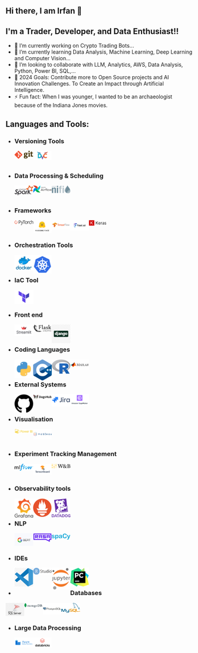 ## Hi there, I am Irfan 👋

## I'm a Trader, Developer, and Data Enthusiast!!

- 🔭 I’m currently working on Crypto Trading Bots...
- 🌱 I’m currently learning Data Analysis, Machine Learning, Deep Learning and Computer Vision...
- 👯 I’m looking to collaborate with LLM, Analytics, AWS, Data Analysis, Python, Power BI, SQL,...
- 🥅 2024 Goals: Contribute more to Open Source projects and AI Innovation Challenges. To Create an Impact through Artificial Intelligence.
- ⚡ Fun fact: When I was younger, I wanted to be an archaeologist because of the Indiana Jones movies. 

## Languages and Tools:

- ### Versioning Tools
    <img align="left" alt="Git" width="50px" src="https://github.com/irfanp056/irfanp056/blob/main/img/Git-logo.svg.png"  title="Git"/>
<img align="left" alt="DVC" width="50px" src="https://github.com/irfanp056/irfanp056/blob/main/img/DvC.png"  title="DVC"/>
</br>
</br>

- ### Data Processing & Scheduling
    <img align="left" alt="Apache Sparks" width="50px" src="https://github.com/irfanp056/irfanp056/blob/main/img/Apache_Spark.png"  title="Apache Sparks"/>
<img align="left" alt="Apache Airflow" width="50px" src="https://github.com/irfanp056/irfanp056/blob/main/img/AirflowLogo.png"  title="Apache Airflow"/>
<img align="left" alt="Apache nifi" width="50px" src="https://github.com/irfanp056/irfanp056/blob/main/img/Apache-nifi-logo.png"  title="Apache nifi"/>
</br>
</br>

- ### Frameworks
    <img align="left" alt="Pytorch" width="50px" src="https://github.com/irfanp056/irfanp056/blob/main/img/PyTorch_logo.png"  title="Pytorch"/>
<img align="left" alt="Huggingface " width="50px" src="https://github.com/irfanp056/irfanp056/blob/main/img/Hugging_Face.png"  title="Huggingface "/>
<img align="left" alt="Tensorflow" width="50px" src="https://github.com/irfanp056/irfanp056/blob/main/img/tensorflow_logo.png" title="Tensorflow"/>
<img align="left" alt="Fast.ai" width="50px" src="https://github.com/irfanp056/irfanp056/blob/main/img/Fast_AI.png"  title="Fast.ai"/>
<img align="left" alt="Keras" width="50px" src="https://github.com/irfanp056/irfanp056/blob/main/img/Keras.png"  title="Keras"/>
</br>
</br>

- ### Orchestration Tools
    <img align="left" alt="Docker" width="50px" src="https://github.com/irfanp056/irfanp056/blob/main/img/docker_logo.png"  title="Docker"/>
<img align="left" alt="Kubernetes" width="50px" src="https://github.com/irfanp056/irfanp056/blob/main/img/Kubernetes.png"  title="Kubernetes"/>
</br>
</br>

- ### IaC Tool
    <img align="left" alt="Terraform" width="50px" src="https://github.com/irfanp056/irfanp056/blob/main/img/terraform.png"  title="Terraform"/>
</br>
</br>

- ### Front end
    <img align="left" alt="Streamlit" width="50px" src="https://github.com/irfanp056/irfanp056/blob/main/img/Streamlit.png"  title="Streamlit"/>
<img align="left" alt="Flask" width="50px" src="https://github.com/irfanp056/irfanp056/blob/main/img/Flask_logo.svg.png"  title="Flask"/>
<img align="left" alt="Django" width="50px" src="https://github.com/irfanp056/irfanp056/blob/main/img/Django.png"  title="Django"/>
</br>
</br>

- ### Coding Languages
    <img align="left" alt="Python" width="50px" src="https://github.com/irfanp056/irfanp056/blob/main/img/python.png"  title="Python"/>
<img align="left" alt="C++" width="50px" src="https://github.com/irfanp056/irfanp056/blob/main/img/C%2B%2B_Logo.png"  title="C++"/>
<img align="left" alt="R" width="50px" src="https://github.com/irfanp056/irfanp056/blob/main/img/R_logo.png"  title="R"/>
<img align="left" alt="Matlab" width="50px" src="https://github.com/irfanp056/irfanp056/blob/main/img/MATLAB-logo.png"  title="Matlab"/>
</br>
</br>

- ### External Systems
    <img align="left" alt="Github" width="50px" src="https://github.com/irfanp056/irfanp056/blob/main/img/Github.png"  title="Github"/>
<img align="left" alt="DagsHub" width="50px" src="https://github.com/irfanp056/irfanp056/blob/main/img/DagsHub.png"  title="DagsHub"/>
<img align="left" alt="Jira" width="50px" src="https://github.com/irfanp056/irfanp056/blob/main/img/Jira-Logo.png"  title="Jira"/>
<img align="left" alt="Amazon Sagemaker" width="50px" src="https://github.com/irfanp056/irfanp056/blob/main/img/AWS-sagemaker.png"  title="Amazon Sagemaker"/>
</br>
</br>

- ### Visualisation
    <img align="left" alt="PowerBI" width="50px" src="https://github.com/irfanp056/irfanp056/blob/main/img/powerBI-Logo.png"  title="PowerBI"/>
<img align="left" alt="Tableau" width="50px" src="https://github.com/irfanp056/irfanp056/blob/main/img/Tableau-Logo.png"  title="Tableau"/>
</br>
</br>

- ### Experiment Tracking Management
    <img align="left" alt="MLflow" width="50px" src="https://github.com/irfanp056/irfanp056/blob/main/img/MLflow-logo.png"  title="MLflow"/>
<img align="left" alt="Tensorboard" width="50px" src="https://github.com/irfanp056/irfanp056/blob/main/img/tensorboard-logo.png"  title="Tensorboard"/>
<img align="left" alt="Weights & Biases" width="50px" src="https://github.com/irfanp056/irfanp056/blob/main/img/wandb-logo.png"  title="Weights & Biases"/>
</br>
</br>

-  ### Observability tools
    <img align="left" alt="Grafana" width="50px" src="https://github.com/irfanp056/irfanp056/blob/main/img/Grafana_logo.png"  title="Grafana"/>
<img align="left" alt="Prometheus" width="50px" src="https://github.com/irfanp056/irfanp056/blob/main/img/Prometheus.png"  title="Prometheus"/>
<img align="left" alt="DataDog" width="50px" src="https://github.com/irfanp056/irfanp056/blob/main/img/dd_logo_v_rgb.png"  title="DataDog"/>
</br>
</br>

- ### NLP
    <img align="left" alt="Google BERT" width="50px" src="https://github.com/irfanp056/irfanp056/blob/main/img/Google_BERT.png"  title="Google BERT"/>
<img align="left" alt="Rasa" width="50px" src="https://github.com/irfanp056/irfanp056/blob/main/img/rasa_logo.png"  title="Rasa"/>
<img align="left" alt="SpaCy" width="50px" src="https://github.com/irfanp056/irfanp056/blob/main/img/SpaCy_logo.png"  title="SpaCy"/>
</br>
</br>

- ### IDEs
    <img align="left" alt="Visual Studio Code" width="50px" src="https://github.com/irfanp056/irfanp056/blob/main/img/visual-studio-code.png"  title="Visual Studio Code"/>
<img align="left" alt="RSudio" width="50px" src="https://github.com/irfanp056/irfanp056/blob/main/img/RStudio.png"  title="RSudio"/>
<img align="left" alt="Jupyter Notebook" width="50px" src="https://github.com/irfanp056/irfanp056/blob/main/img/Jupyter_logo.png"  title="Jupyter Notebook"/>
<img align="left" alt="PyCharm" width="50px" src="https://github.com/irfanp056/irfanp056/blob/main/img/PyCharm_Icon.png"  title="PyCharm"/>
</br>
</br>

- ### Databases
<img align="left" alt="Microsoft SQL Server" width="50px" src="https://github.com/irfanp056/irfanp056/blob/main/img/sqlserver.png"  title="Microsoft SQL Server"/>
<img align="left" alt="MongoDB" width="50px" src="https://github.com/irfanp056/irfanp056/blob/main/img/MongoDB_Logo.png"  title="MongoDB"/>
<img align="left" alt="Postgres" width="50px" src="https://github.com/irfanp056/irfanp056/blob/main/img/PostgreSQL-Logo.png"  title="Postgres"/>
<img align="left" alt="MySQL" width="50px" src="https://github.com/irfanp056/irfanp056/blob/main/img/Mysql_logo.png"  title="MySQL"/>
</br>
</br>

- ### Large Data Processing
    <img align="left" alt="Azure Data Factory" width="50px" src="https://github.com/irfanp056/irfanp056/blob/main/img/Azure%20Data%20Factory.png"  title="Azure Data Factory"/>
<img align="left" alt="Databricks" width="50px" src="https://github.com/irfanp056/irfanp056/blob/main/img/Databricks_Logo.png"  title="Databricks"/>
</br>
</br>

<!--
**irfanp056/irfanp056** is a ✨ _special_ ✨ repository because its `README.md` (this file) appears on your GitHub profile.

Here are some ideas to get you started:

- 🔭 I’m currently working on ...
- 🌱 I’m currently learning ...
- 👯 I’m looking to collaborate on ...
- 🤔 I’m looking for help with ...
- 💬 Ask me about ...
- 📫 How to reach me: ...
- 😄 Pronouns: ...
- ⚡ Fun fact: ...
-->
